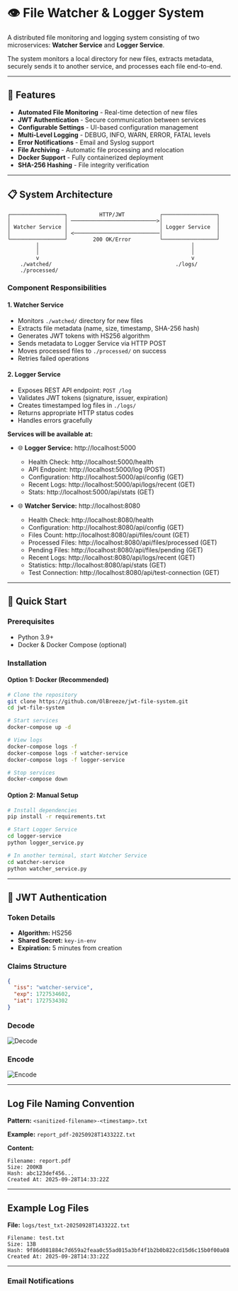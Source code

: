 #    👁️   File Watcher & Logger System

A distributed file monitoring and logging system consisting of two microservices: **Watcher Service** and **Logger Service**.  

The system monitors a local directory for new files, extracts metadata, securely sends it to another service, and processes each file end-to-end.

---

## 🌟 Features

- **Automated File Monitoring** - Real-time detection of new files
- **JWT Authentication** - Secure communication between services
- **Configurable Settings** - UI-based configuration management
- **Multi-Level Logging** - DEBUG, INFO, WARN, ERROR, FATAL levels
- **Error Notifications** - Email and Syslog support
- **File Archiving** - Automatic file processing and relocation
- **Docker Support** - Fully containerized deployment
- **SHA-256 Hashing** - File integrity verification

---

## 📋 System Architecture

```
┌─────────────────┐          HTTP/JWT           ┌─────────────────┐
│                 │ ───────────────────────────>│                 │
│ Watcher Service │                             │ Logger Service  │
│                 │ <───────────────────────────│                 │
└─────────────────┘        200 OK/Error         └─────────────────┘
         │                                                │
         │                                                │
         v                                                v
    ./watched/                                       ./logs/
    ./processed/
```

### Component Responsibilities

#### 1. Watcher Service
- Monitors `./watched/` directory for new files
- Extracts file metadata (name, size, timestamp, SHA-256 hash)
- Generates JWT tokens with HS256 algorithm
- Sends metadata to Logger Service via HTTP POST
- Moves processed files to `./processed/` on success
- Retries failed operations

#### 2. Logger Service
- Exposes REST API endpoint: `POST /log`
- Validates JWT tokens (signature, issuer, expiration)
- Creates timestamped log files in `./logs/`
- Returns appropriate HTTP status codes
- Handles errors gracefully


**Services will be available at:**
- 🌐 **Logger Service:** http://localhost:5000
    
  - Health Check:  http://localhost:5000/health
  - API Endpoint:  http://localhost:5000/log (POST)
  - Configuration: http://localhost:5000/api/config (GET)
  - Recent Logs:   http://localhost:5000/api/logs/recent (GET)
  - Stats:         http://localhost:5000/api/stats (GET)
  
- 🌐 **Watcher Service:** http://localhost:8080
    
  - Health Check:  http://localhost:8080/health
  - Configuration: http://localhost:8080/api/config (GET)
  - Files Count:   http://localhost:8080/api/files/count (GET)
  - Processed Files: http://localhost:8080/api/files/processed (GET)
  - Pending Files:   http://localhost:8080/api/files/pending (GET)
  - Recent Logs:     http://localhost:8080/api/logs/recent (GET)
  - Statistics:      http://localhost:8080/api/stats (GET)
  - Test Connection: http://localhost:8080/api/test-connection (GET)
---

## 🚀 Quick Start

### Prerequisites

- Python 3.9+
- Docker & Docker Compose (optional)

### Installation

#### Option 1: Docker (Recommended)

```bash
# Clone the repository
git clone https://github.com/OlBreeze/jwt-file-system.git
cd jwt-file-system

# Start services
docker-compose up -d

# View logs
docker-compose logs -f
docker-compose logs -f watcher-service
docker-compose logs -f logger-service

# Stop services
docker-compose down
```

#### Option 2: Manual Setup

```bash
# Install dependencies
pip install -r requirements.txt

# Start Logger Service
cd logger-service
python logger_service.py

# In another terminal, start Watcher Service
cd watcher-service
python watcher_service.py
```
---

## 🔐 JWT Authentication

### Token Details

- **Algorithm:** HS256
- **Shared Secret:** `key-in-env`
- **Expiration:** 5 minutes from creation

### Claims Structure

```json
{
  "iss": "watcher-service",
  "exp": 1727534602,
  "iat": 1727534302
}
```
### Decode

![Decode](https://drive.google.com/drive/u/0/folders/19vzf3m2Lj-YCrHAZPFsQYM39hnV8JWxK)

### Encode

![Encode](https://drive.google.com/file/d/1avpbBm6dd6-4UbD_mjyP_9z6F0NT2xpU/view?usp=drive_link)


---
## Log File Naming Convention

**Pattern:** `<sanitized-filename>-<timestamp>.txt`

**Example:** `report_pdf-20250928T143322Z.txt`

**Content:**
```
Filename: report.pdf
Size: 200KB
Hash: abc123def456...
Created At: 2025-09-28T14:33:22Z
```

---
## Example Log Files


**File:** `logs/test_txt-20250928T143322Z.txt`

```
Filename: test.txt
Size: 13B
Hash: 9f86d081884c7d659a2feaa0c55ad015a3bf4f1b2b0b822cd15d6c15b0f00a08
Created At: 2025-09-28T14:33:22Z
```
---
### Email Notifications